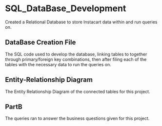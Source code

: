 # SQL_DataBase_Development
Created a Relational Database to store Instacart data within and run queries on. 

## DataBase Creation File
The SQL code used to develop the database, linking tables to together through primary/foreign key combinations, then after filing each of the tables with the necessary data to run the queries on.

## Entity-Relationship Diagram
The Entity Relationship Diagram of the connected tables for this project.

## PartB
The queries ran to answer the business questions given for this project. 
